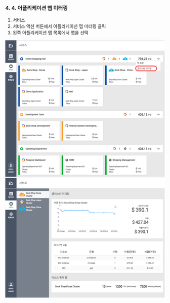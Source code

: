 ### 4. 4. 어플리케이션 맵 미터링

1. 서비스
2. 서비스 액션 버튼에서 어플리케이션 맵 미터링 클릭
3. 왼쪽 어플리케이션 맵 목록에서 맵을 선택

![](/assets/map_cluster_metering.png)![](/assets/map_cluster_detail.png)

